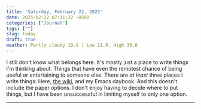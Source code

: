 ```yaml
---
title: 'Saturday, February 22, 2025'
date: 2025-02-22 07:11:22 -0500
categories: ["Journal"]
tags: [""]
slug: today
draft: true
weather: Partly cloudy 19.9 | Low 21.0, High 30.6
---
```


I still don't know what belongs here. It's mostly just a place to write things I'm thinking about. Things that have even the remotest chance of being useful or entertaining to someone else. There are _at least_ three places I write things: Here, [the wiki](https://rudimentarylathe.org), and my Emacs daybook. And this doesn't include the paper options. I don't enjoy having to decide where to put things, but I have been unsuccessful in limiting myself to only one option.

<!--more-->

----

